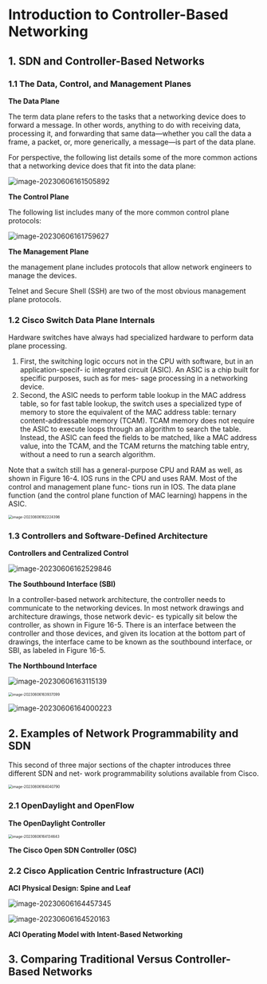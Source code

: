 

# Introduction to Controller-Based Networking

## 1. **SDN and Controller-Based Networks**

### 1.1 **The Data, Control, and Management Planes**

**The Data Plane**

The term data plane refers to the tasks that a networking device does to forward a message. In other words, anything to do with receiving data, processing it, and forwarding that same data—whether you call the data a frame, a packet, or, more generically, a message—is part of the data plane.

For perspective, the following list details some of the more common actions that a networking device does that fit into the data plane:

![image-20230606161505892](images/image-20230606161505892.png)

**The Control Plane**

The following list includes many of the more common control plane protocols:

![image-20230606161759627](images/image-20230606161759627.png)

**The Management Plane**

the management plane includes protocols that allow network engineers to manage the devices.

Telnet and Secure Shell (SSH) are two of the most obvious management plane protocols. 



### 1.2 **Cisco Switch Data Plane Internals**

Hardware switches have always had specialized hardware to perform data plane processing.

1. First, the switching logic occurs not in the CPU with software, but in an application-specif- ic integrated circuit (ASIC). An ASIC is a chip built for specific purposes, such as for mes- sage processing in a networking device.
2. Second, the ASIC needs to perform table lookup in the MAC address table, so for fast table lookup, the switch uses a specialized type of memory to store the equivalent of the MAC address table: ternary content-addressable memory (TCAM). TCAM memory does not require the ASIC to execute loops through an algorithm to search the table. Instead, the ASIC can feed the fields to be matched, like a MAC address value, into the TCAM, and the TCAM returns the matching table entry, without a need to run a search algorithm.

Note that a switch still has a general-purpose CPU and RAM as well, as shown in Figure 16-4. IOS runs in the CPU and uses RAM. Most of the control and management plane func- tions run in IOS. The data plane function (and the control plane function of MAC learning) happens in the ASIC.

<img src="images/image-20230606162224396.png" alt="image-20230606162224396" style="zoom:50%;" />



### 1.3 **Controllers and Software-Defined Architecture**

**Controllers and Centralized Control**

![image-20230606162529846](images/image-20230606162529846.png)

**The Southbound Interface (SBI)**

In a controller-based network architecture, the controller needs to communicate to the networking devices. In most network drawings and architecture drawings, those network devic- es typically sit below the controller, as shown in Figure 16-5. There is an interface between the controller and those devices, and given its location at the bottom part of drawings, the interface came to be known as the southbound interface, or SBI, as labeled in Figure 16-5.

**The Northbound Interface**

![image-20230606163115139](images/image-20230606163115139.png)

<img src="images/image-20230606163937099.png" alt="image-20230606163937099" style="zoom:50%;" />

![image-20230606164000223](images/image-20230606164000223.png)





## 2. **Examples of Network Programmability and SDN**

This second of three major sections of the chapter introduces three different SDN and net- work programmability solutions available from Cisco.

<img src="images/image-20230606164040790.png" alt="image-20230606164040790" style="zoom:50%;" />

### 2.1 **OpenDaylight and OpenFlow**

**The OpenDaylight Controller**

<img src="images/image-20230606164134643.png" alt="image-20230606164134643" style="zoom:50%;" />

**The Cisco Open SDN Controller (OSC)**

### 2.2 **Cisco Application Centric Infrastructure (ACI)**

**ACI Physical Design: Spine and Leaf**

![image-20230606164457345](images/image-20230606164457345.png)



![image-20230606164520163](images/image-20230606164520163.png)

**ACI Operating Model with Intent-Based Networking**







## 3. **Comparing Traditional Versus Controller-Based Networks**
